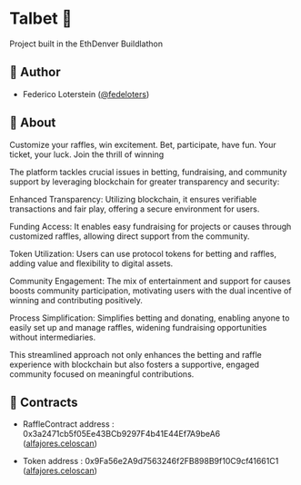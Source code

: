 
# Talbet 🎡
Project built in the EthDenver Buildlathon

## 👤 Author
- Federico Loterstein ([@fedeloters](https://twitter.com/fedeloters))

## 🌈 About

Customize your raffles, win excitement. Bet, participate, have fun. Your ticket, your luck. Join the thrill of winning


The platform tackles crucial issues in betting, fundraising, and community support by leveraging blockchain for greater transparency and security:

Enhanced Transparency: Utilizing blockchain, it ensures verifiable transactions and fair play, offering a secure environment for users.

Funding Access: It enables easy fundraising for projects or causes through customized raffles, allowing direct support from the community.

Token Utilization: Users can use protocol tokens for betting and raffles, adding value and flexibility to digital assets.

Community Engagement: The mix of entertainment and support for causes boosts community participation, motivating users with the dual incentive of winning and contributing positively.

Process Simplification: Simplifies betting and donating, enabling anyone to easily set up and manage raffles, widening fundraising opportunities without intermediaries.

This streamlined approach not only enhances the betting and raffle experience with blockchain but also fosters a supportive, engaged community focused on meaningful contributions.

## 👷 Contracts
- RaffleContract address : 0x3a2471cb5f05Ee43BCb9297F4b41E44Ef7A9beA6 ([alfajores.celoscan](https://alfajores.celoscan.io//address/0x3a2471cb5f05Ee43BCb9297F4b41E44Ef7A9beA6))

- Token address : 0x9Fa56e2A9d7563246f2FB898B9f10C9cf41661C1 ([alfajores.celoscan](https://alfajores.celoscan.io//address/0x9Fa56e2A9d7563246f2FB898B9f10C9cf41661C1))
